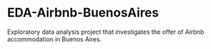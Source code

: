# EDA-Airbnb-BuenosAires
Exploratory data analysis project that investigates the offer of Airbnb accommodation in Buenos Aires.
